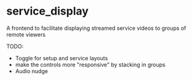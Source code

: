 # service_display
A frontend to facilitate displaying streamed service videos to groups of remote viewers

TODO:
* Toggle for setup and service layouts
* make the controls more "responsive" by stacking in groups
* Audio nudge